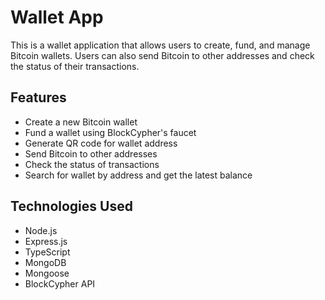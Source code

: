 # Wallet App

This is a wallet application that allows users to create, fund, and manage Bitcoin wallets. Users can also send Bitcoin to other addresses and check the status of their transactions.

## Features

- Create a new Bitcoin wallet
- Fund a wallet using BlockCypher's faucet
- Generate QR code for wallet address
- Send Bitcoin to other addresses
- Check the status of transactions
- Search for wallet by address and get the latest balance

## Technologies Used

- Node.js
- Express.js
- TypeScript
- MongoDB
- Mongoose
- BlockCypher API
